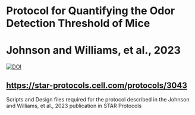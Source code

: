 # Protocol for Quantifying the Odor Detection Threshold of Mice
# Johnson and Williams, et al., 2023
[![DOI](https://zenodo.org/badge/673880455.svg)](https://doi.org/10.5281/zenodo.8353697)

## https://star-protocols.cell.com/protocols/3043
Scripts and Design files required for the protocol described in the Johnson and Williams, et al., 2023 publication in STAR Protocols
